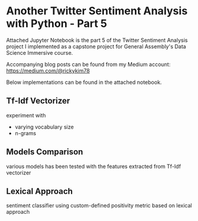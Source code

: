 # Another Twitter Sentiment Analysis with Python - Part 5

Attached Jupyter Notebook is the part 5 of the Twitter Sentiment Analysis project I implemented as a capstone project for General Assembly's Data Science Immersive course.

Accompanying blog posts can be found from my Medium account:
https://medium.com/@rickykim78

Below implementations can be found in the attached notebook.

## Tf-Idf Vectorizer<br>
experiment with
- varying vocabulary size
- n-grams

## Models Comparison<br>
various models has been tested with the features extracted from Tf-Idf vectorizer

## Lexical Approach<br>
sentiment classifier using custom-defined positivity metric based on lexical approach
